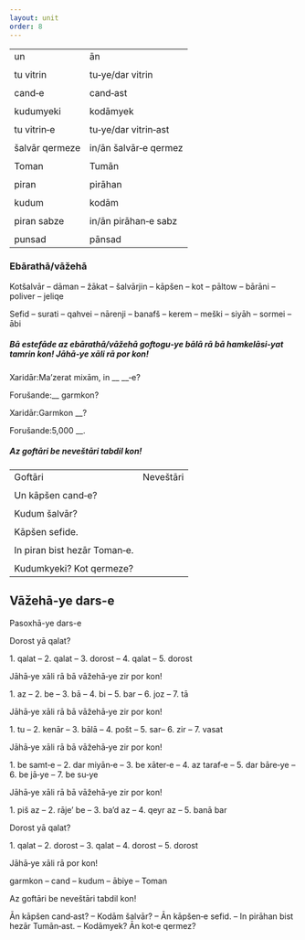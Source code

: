 ```yaml
---
layout: unit
order: 8
---
```




|                |                       |
|--------------|--------------------- |
| un             | ān                    |
|                |                       |
| tu vitrin      | tu‐ye/dar vitrin      |
|                |                       |
| cand‐e         | cand‐ast              |
|                |                       |
| kudumyeki      | kodāmyek              |
|                |                       |
| tu vitrin‐e    | tu‐ye/dar vitrin‐ast  |
|                |                       |
| šalvār qermeze | in/ān šalvār‐e qermez |
|                |                       |
| Toman          | Tumān                 |
|                |                       |
| piran          | pirāhan               |
|                |                       |
| kudum          | kodām                 |
|                |                       |
| piran sabze    | in/ān pirāhan‐e sabz  |
|                |                       |
| punsad         | pānsad                |

### Ebārathā/vāžehā

Kotšalvār – dāman – žākat – šalvārjin – kāpšen – kot – pāltow – bārāni – poliver – jeliqe

Sefid – surati – qahvei – nārenji – banafš – kerem – meški – siyāh – sormei – ābi

##### Bā estefāde az ebārathā/vāžehā goftogu‐ye bālā rā bā hamkelāsi‐yat tamrin kon! Jāhā‐ye xāli rā por kon!

Xaridār:Ma’zerat mixām, in \_\_ \_\_‐e?

Forušande:\_\_ garmkon?

Xaridār:Garmkon \_\_?

Forušande:5,000 \_\_.

##### Az goftāri be neveštāri tabdil kon!

|                              |           |
|----------------------------|--------- |
| Goftāri                      | Neveštāri |
|                              |           |
| Un kāpšen cand‐e?            |           |
|                              |           |
| Kudum šalvār?                |           |
|                              |           |
| Kāpšen sefide.               |           |
|                              |           |
| In piran bist hezār Toman‐e. |           |
|                              |           |
| Kudumkyeki? Kot qermeze?     |           |

## Vāžehā-ye dars-e 

Pasoxhā-ye dars-e 

Dorost yā qalat?

1\. qalat – 2. qalat – 3. dorost – 4. qalat – 5. dorost

Jāhā‐ye xāli rā bā vāžehā‐ye zir por kon!

1\. az – 2. be – 3. bā – 4. bi – 5. bar – 6. joz – 7. tā

Jāhā‐ye xāli rā bā vāžehā‐ye zir por kon!

1\. tu – 2. kenār – 3. bālā – 4. pošt – 5. sar– 6. zir – 7. vasat

Jāhā‐ye xāli rā bā vāžehā‐ye zir por kon!

1\. be samt‐e – 2. dar miyān‐e – 3. be xāter‐e – 4. az taraf‐e – 5. dar bāre‐ye – 6. be jā‐ye – 7. be su‐ye

Jāhā‐ye xāli rā bā vāžehā‐ye zir por kon!

1\. piš az – 2. rāje’ be – 3. ba’d az – 4. qeyr az – 5. banā bar

Dorost yā qalat?

1\. qalat – 2. dorost – 3. qalat – 4. dorost – 5. dorost

Jāhā‐ye xāli rā por kon!

garmkon – cand – kudum – ābiye – Toman

Az goftāri be neveštāri tabdil kon!

Ān kāpšen cand‐ast? – Kodām šalvār? – Ān kāpšen‐e sefid. – In pirāhan bist hezār Tumān‐ast. – Kodāmyek? Ān kot‐e qermez?

